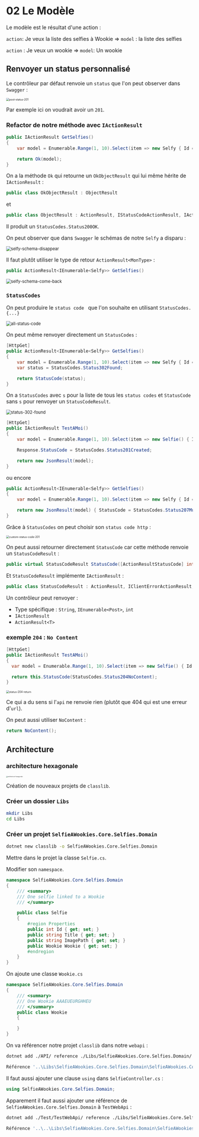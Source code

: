 # 02 Le Modèle

Le modèle est le résultat d'une action :

`action`: Je veux la liste des selfies à Wookie => `model` : la liste des selfies

`action` : Je veux un wookie => `model`: Un wookie



## Renvoyer un status personnalisé

Le contrôleur par défaut renvoie un `status` que l'on peut observer dans `Swagger` :

<img src="assets/post-status-201.png" alt="post-status-201" style="zoom:50%;" />

Par exemple ici on voudrait avoir un `201`.

### Refactor de notre méthode avec `IActionResult`

```cs
public IActionResult GetSelfies()
{
    var model = Enumerable.Range(1, 10).Select(item => new Selfy { Id = item });

    return Ok(model);
}
```

On a la méthode `Ok` qui retourne un `OkObjectResult` qui lui même hérite de `IActionResult` :

```cs
public class OkObjectResult : ObjectResult 
```

et

```cs
public class ObjectResult : ActionResult, IStatusCodeActionResult, IActionResult
```

Il produit un `StatusCodes.Status200OK`.

On peut observer que dans `Swagger` le schémas de notre `Selfy` a disparu :

<img src="assets/selfy-schema-disappear.png" alt="selfy-schema-disappear" style="zoom:80%;" />

Il faut plutôt utiliser le type de retour `ActionResult<MonType>` :

```cs
public ActionResult<IEnumerable<Selfy>> GetSelfies()
```

<img src="assets/selfy-schema-come-back.png" alt="selfy-schema-come-back" style="zoom:80%;" />



### `StatusCodes`

On peut produire le `status code ` que l'on souhaite en utilisant `StatusCodes.{...}`

<img src="assets/all-status-code.png" alt="all-status-code" style="zoom:80%;" />

On peut même renvoyer directement un `StatusCodes` :

```cs
[HttpGet]
public ActionResult<IEnumerable<Selfy>> GetSelfies()
{
    var model = Enumerable.Range(1, 10).Select(item => new Selfy { Id = item });
    var status = StatusCodes.Status302Found;

    return StatusCode(status);
}
```

On a `StatusCodes` avec `s` pour la liste de tous les `status codes` et `StatusCode` sans `s` pour renvoyer un `StatusCodeResult`.

<img src="assets/status-302-found.png" alt="status-302-found" style="zoom:80%;" />



```csharp
[HttpGet]
public IActionResult TestAMoi()
{
    var model = Enumerable.Range(1, 10).Select(item => new Selfie() { Id = item });

    Response.StatusCode = StatusCodes.Status201Created;

    return new JsonResult(model);
}
```
ou encore

```cs
public ActionResult<IEnumerable<Selfy>> GetSelfies()
{
    var model = Enumerable.Range(1, 10).Select(item => new Selfy { Id = item });

    return new JsonResult(model) { StatusCode = StatusCodes.Status207MultiStatus };
}
```




Grâce à `StatusCodes` on peut choisir son `status code http` :

<img src="assets/custom-status-code-201.png" alt="custom-status-code-201" style="zoom:50%;" />

On peut aussi retourner directement `StatusCode` car cette méthode renvoie un `StatusCodeResult` :

```csharp
public virtual StatusCodeResult StatusCode([ActionResultStatusCode] int statusCode);
```

Et `StatusCodeResult` implémente `IActionResult` :

```csharp
public class StatusCodeResult : ActionResult, IClientErrorActionResult, IStatusCodeActionResult, IActionResult
```

Un contrôleur peut renvoyer :

- Type spécifique : `String`, `IEnumerable<Post>`, `int`
- `IActionResult`
- `ActionResult<T>`

### exemple `204` : `No Content`

```csharp
[HttpGet]
public IActionResult TestAMoi()
{
  var model = Enumerable.Range(1, 10).Select(item => new Selfie() { Id = item });

  return this.StatusCode(StatusCodes.Status204NoContent);
}
```

<img src="assets/status-204-return.png" alt="status-204-return" style="zoom:50%;" />

Ce qui a du sens si l'`api` ne renvoie rien (plutôt que 404 qui est une erreur d'`url`).

On peut aussi utiliser `NoContent` :

```cs
return NoContent();
```





## Architecture

### architecture hexagonale

<img src="assets/architecture-hexagonale.png" alt="architecture-hexagonale" style="zoom:25%;" />

Création de nouveaux projets de `classlib`.

### Créer un dossier `Libs`

```bash
mkdir Libs
cd Libs
```



### Créer un projet `SelfieAWookies.Core.Selfies.Domain`

```bash
dotnet new classlib -o SelfieAWookies.Core.Selfies.Domain
```

Mettre dans le projet la classe `Selfie.cs`.

Modifier son `namespace`.

```csharp
namespace SelfieAWookies.Core.Selfies.Domain
{
    /// <summary>
    /// One selfie linked to a Wookie
    /// </summary>

    public class Selfie
    {
        #region Properties
        public int Id { get; set; }
        public string Title { get; set; }
        public string ImagePath { get; set; }
        public Wookie Wookie { get; set; }
        #endregion
    }
}
```

On ajoute une classe `Wookie.cs`

```csharp
namespace SelfieAWookies.Core.Selfies.Domain
{
    /// <summary>
    /// One Wookie AAAEUEURGHHEU
    /// </summary>
    public class Wookie
    {

    }
}
```

On va référencer notre projet `classlib` dans notre `webapi` :

```bash
dotnet add ./API/ reference ./Libs/SelfieAWookies.Core.Selfies.Domain/

Référence '..\Libs\SelfieAWookies.Core.Selfies.Domain\SelfieAWookies.Core.Selfies.Domain.csproj' ajoutée au projet.
```

Il faut aussi ajouter une clause `using` dans `SelfieController.cs` :

```csharp
using SelfieAWookies.Core.Selfies.Domain;
```

Apparement il faut aussi ajouter une référence de `SelfieAWookies.Core.Selfies.Domain` à `TestWebApi` :

```bash
dotnet add ./Test/TestWebApi/ reference ./Libs/SelfieAWookies.Core.Selfies.Domain/

Référence '..\..\Libs\SelfieAWookies.Core.Selfies.Domain\SelfieAWookies.Core.Selfies.Domain.csproj' ajoutée au projet.
```

